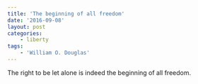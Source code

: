 ```yaml
---
title: 'The beginning of all freedom'
date: '2016-09-08'
layout: post
categories:
    - liberty
tags:
    - 'William O. Douglas'
---
```


The right to be let alone is indeed the beginning of all freedom.